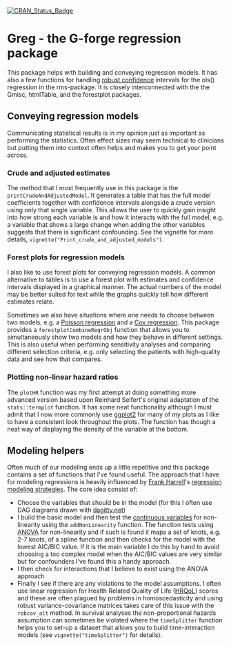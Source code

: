 [![CRAN_Status_Badge](http://www.r-pkg.org/badges/version/Greg)](https://cran.r-project.org/package=Greg)

Greg - the G-forge regression package
=====================================

This package helps with building and conveying regression models. It has also a few functions for handling [robust confidence](https://en.wikipedia.org/wiki/Heteroscedasticity-consistent_standard_errors) intervals for the ols() regression in the rms-package. It is closely interconnected with the the Gmisc, htmlTable, and the forestplot packages.

## Conveying regression models

Communicating statistical results is in my opinion just as important as performing the statistics. Often effect sizes may seem technical to clinicians but putting them into context often helps and makes you to get your point across.

### Crude and adjusted estimates

The method that I most frequently use in this package is the `printCrudeAndAdjustedModel`. It generates a table that has the full model coefficients together with confidence intervals alongside a crude version using only that single variable. This allows the user to quickly gain insight into how strong each variable is and how it interacts with the full model, e.g. a variable that shows a large change when adding the other variables suggests that there is significant confounding. See the vignette for more details, `vignette("Print_crude_and_adjusted_models")`.

### Forest plots for regression models

I also like to use forest plots for conveying regression models. A common alternative to tables is to use a forest plot with estimates and confidence intervals displayed in a graphical manner. The actual numbers of the model may be better suited for text while the graphs quickly tell how different estimates relate. 

Sometimes we also have situations where one needs to choose between two models, e.g. a [Poisson regression](https://en.wikipedia.org/wiki/Poisson_regression) and a [Cox regression](https://en.wikipedia.org/wiki/Proportional_hazards_model). This package provides a `forestplotCombineRegrObj` function that allows you to simultaneously show two models and how they behave in different settings. This is also useful when performing sensitivity analyses and comparing different selection criteria, e.g. only selecting the patients with high-quality data and see how that compares.

### Plotting non-linear hazard ratios

The `plotHR` function was my first attempt at doing something more advanced version based upon Reinhard Seifert's original adaptation of the `stats::termplot` function. It has some neat functionality although I must admit that I now more commonly use [ggplot2](http://ggplot2.org/) for many of my plots as I like to have a consistent look throughout the plots. The function has though a neat way of displaying the density of the variable at the bottom.

## Modeling helpers

Often much of our modeling ends up a little repetitive and this package contains a set of functions that I've found useful. The approach that I have for modeling regressions is heavily influenced by [Frank Harrell](http://biostat.mc.vanderbilt.edu/wiki/Main/FrankHarrell)'s [regression modeling strategies](http://www.springer.com/us/book/9783319194240#aboutBook). The core idea consist of:

- Choose the variables that should be in the model (for this I often use DAG diagrams drawn with [dagitty.net](http://dagitty.net))
- I build the basic model and then test the [continuous variables](http://biostat.mc.vanderbilt.edu/wiki/Main/CatContinuous) for non-linearity using the `addNonLinearity` function. The function tests using [ANOVA](https://en.wikipedia.org/wiki/Analysis_of_variance) for non-linearity and if such is found it maps a set of knots, e.g. 2-7 knots, of a spline function and then checks for the model with the lowest AIC/BIC value. If it is the main variable I do this by hand to avoid choosing a too complex model when the AIC/BIC values are very similar but for confounders I've found this a handy approach.
- I then check for interactions that I believe to exist using the ANOVA approach
- Finally I see if there are any violations to the model assumptions. I often use linear regression for Health Related Quality of Life ([HRQoL](https://en.wikipedia.org/wiki/Quality_of_life_%28healthcare%29)) scores and these are often plagued by problems in homoscedasticity and using robust variance-covariance matrices takes care of this issue with the `robcov_alt` method. In survival analyses the non-proportional hazards assumption can sometimes be violated where the `timeSplitter` function helps you to set-up a dataset that allows you to build time-interaction models (see `vignette("timeSplitter")` for details).

